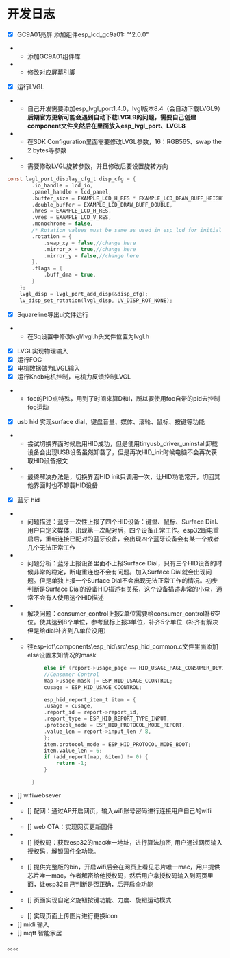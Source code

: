 # 开发日志
- [x] GC9A01亮屏 添加组件esp_lcd_gc9a01: "^2.0.0"
- - 添加GC9A01组件库
- - 修改对应屏幕引脚
- [x] 运行LVGL
- - 自己开发需要添加esp_lvgl_port1.4.0，lvgl版本8.4（会自动下载LVGL9）**后期官方更新可能会遇到自动下载LVGL9的问题，需要自己创建component文件夹然后在里面放入esp_lvgl_port、LVGL8**
- - 在SDK Configuration里面需要修改LVGL参数，16：RGB565、swap the 2 bytes等参数
- - 需要修改LVGL旋转参数，并且修改后要设置旋转方向
```c
const lvgl_port_display_cfg_t disp_cfg = {
        .io_handle = lcd_io,
        .panel_handle = lcd_panel,
        .buffer_size = EXAMPLE_LCD_H_RES * EXAMPLE_LCD_DRAW_BUFF_HEIGHT * sizeof(uint16_t),
        .double_buffer = EXAMPLE_LCD_DRAW_BUFF_DOUBLE,
        .hres = EXAMPLE_LCD_H_RES,
        .vres = EXAMPLE_LCD_V_RES,
        .monochrome = false,
        /* Rotation values must be same as used in esp_lcd for initial settings of the screen */
        .rotation = {
            .swap_xy = false,//change here
            .mirror_x = true,//change here
            .mirror_y = false,//change here
        },
        .flags = {
            .buff_dma = true,
        }
    };
    lvgl_disp = lvgl_port_add_disp(&disp_cfg);
    lv_disp_set_rotation(lvgl_disp, LV_DISP_ROT_NONE);
```

- [x] Squareline导出ui文件运行
- - 在Sq设置中修改lvgl/lvgl.h头文件位置为lvgl.h
- [x] LVGL实现物理输入
- [x] 运行FOC
- [x] 电机数据做为LVGL输入
- [x] 运行Knob电机控制，电机力反馈控制LVGL
- - foc的PID点特殊，用到了时间来算D和I，所以要使用foc自带的pid去控制foc运动
- [x] usb hid 实现surface dial、键盘音量、媒体、滚轮、鼠标、按键等功能
- - 尝试切换界面时候启用HID成功，但是使用tinyusb_driver_uninstall卸载设备会出现USB设备虽然卸载了，但是再次HID_init时候电脑不会再次获取HID设备报文
- - 最终解决办法是，切换界面HID init只调用一次，让HID功能常开，切回其他界面时也不卸载HID设备
- [x] 蓝牙 hid
- - 问题描述：蓝牙一次性上报了四个HID设备：键盘、鼠标、Surface Dial、用户自定义媒体，出现第一次配对后，四个设备正常工作。esp32断电重启后，重新连接已配对的蓝牙设备，会出现四个蓝牙设备会有某一个或者几个无法正常工作
- - 问题分析：蓝牙上报设备里面不上报Surface Dial，只有三个HID设备的时候非常的稳定，断电重连也不会有问题。加入Surface Dial就会出现问题。但是单独上报一个Surface Dial不会出现无法正常工作的情况。初步判断是Surface Dial的设备HID描述有关系，这个设备描述非常的小众，通常不会有人使用这个HID描述
- - 解决问题：consumer_control上报2单位需要给consumer_control补6空位。使其达到8个单位，参考鼠标上报3单位，补齐5个单位（补齐有解决但是给dial补齐到八单位没用）
- - 往esp-idf\components\esp_hid\src\esp_hid_common.c文件里面添加else设置未知情况的mask
```c
            else if (report->usage_page == HID_USAGE_PAGE_CONSUMER_DEVICE && report->usage == HID_USAGE_CONSUMER_CONTROL) {
            //Consumer Control
            map->usage_mask |= ESP_HID_USAGE_CCONTROL;
            cusage = ESP_HID_USAGE_CCONTROL;

            esp_hid_report_item_t item = {
            .usage = cusage,
            .report_id = report->report_id,
            .report_type = ESP_HID_REPORT_TYPE_INPUT,
            .protocol_mode = ESP_HID_PROTOCOL_MODE_REPORT,
            .value_len = report->input_len / 8,
            };
            item.protocol_mode = ESP_HID_PROTOCOL_MODE_BOOT;
            item.value_len = 6;
            if (add_report(map, &item) != 0) {
                return -1;
            }

        }
```
- [] wifiwebsever 
- -  [] 配网：通过AP开启网页，输入wifi账号密码进行连接用户自己的wifi
- - []  web OTA：实现网页更新固件
- - []  授权码：获取esp32的mac唯一地址，进行算法加密, 用户通过网页输入授权码，解锁固件全功能。
- - []  提供完整版的bin，开启wifi后会在网页上看见芯片唯一mac，用户提供芯片唯一mac，作者解密给他授权码，然后用户拿授权码输入到网页里面，让esp32自己判断是否正确，后开启全功能
- - []  页面实现自定义旋钮按键功能、力度、旋钮运动模式
- - []  实现页面上传图片进行更换icon
- [] midi 输入
- [] mqtt 智能家居

。。。。